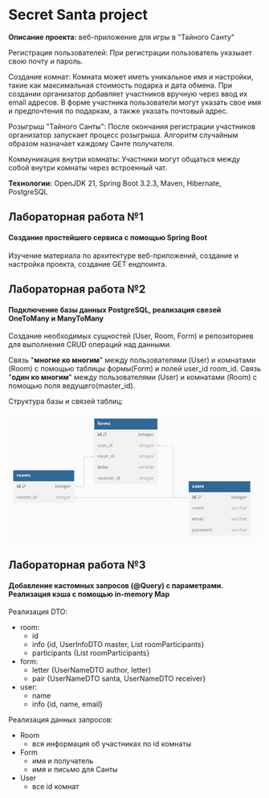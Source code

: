 # Secret Santa project

**Описание проекта:** веб-приложение для игры в "Тайного Санту" 

Регистрация пользователей:
При регистрации пользователь указыает свою почту и пароль.

Создание комнат:
Комната может иметь уникальное имя и настройки, такие как максимальная стоимость подарка и дата обмена. При создании организатор добавляет участников вручную через ввод их email адресов. В форме участника пользователи могут указать свое имя и предпочтения по подаркам, а также указать почтовый адрес.

Розыгрыш "Тайного Санты":
После окончания регистрации участников организатор запускает процесс розыгрыша. Алгоритм случайным образом назначает каждому Санте получателя. 

Коммуникация внутри комнаты:
Участники могут общаться между собой внутри комнаты через встроенный чат.

**Технологии:** OpenJDK 21, Spring Boot 3.2.3, Maven, Hibernate, PostgreSQL
 
## Лабораторная работа №1 
#### Создание простейшего сервиса с помощью Spring Boot
Изучение материала по архитектуре веб-приложений, создание и настройка проекта, создание GET ендпоинта.


## Лабораторная работа №2
#### Подключение базы данных PostgreSQL, реализация свезей OneToMany и ManyToMany
Создание необходимых сущностей (User, Room, Form) и репозиториев для выполнения CRUD операций над данными.

Связь "**многие ко многим**" между пользователями (User) и комнатами (Room) с помощью таблицы формы(Form) и полей user_id room_id.
Связь "**один ко многим**" между пользователями (User) и комнатами (Room) с помощью поля ведущего(master_id).

Структура базы и связей таблиц:

![db shema](image_2024-03-24_16-04-57.png "secret santa shema")

## Лабораторная работа №3
#### Добавление кастомных запросов (@Query) с параметрами. Реализация кэша с помощью in-memory Map

Реализация DTO:
* room:
    + id 
    + info {id, UserInfoDTO master, List<UserInfoDTO> roomParticipants}
    + participants {List<UserInfoDTO> roomParticipants}
* form:
    + letter {UserNameDTO author, letter}
    + pair {UserNameDTO santa, UserNameDTO receiver}
* user:
    + name
    + info {id, name, email}

Реализация данных запросов: 

* Room
    + вся информация об участниках по id комнаты
* Form
    + имя и получатель
    + имя и письмо для Санты
* User
    + все id комнат



